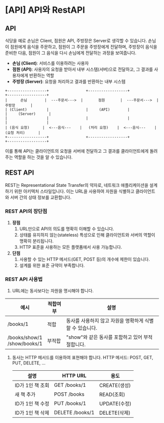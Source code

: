 # [API] API와 RestAPI

## API

식당을 예로 손님은 Client, 점원은 API, 주방장은 Server로 생각할 수 있습니다. 손님이 점원에게 음식을 주문하고, 점원이 그 주문을 주방장에게 전달하며, 주방장이 음식을 준비한 다음, 점원이 그 음식을 다시 손님에게 전달하는 과정을 보여줍니다.

- **손님 (Client)**: 서비스를 이용하려는 사용자
- **점원 (API)**: 사용자의 요청을 받아서 내부 시스템(서버)으로 전달하고, 그 결과를 사용자에게 반환하는 역할
- **주방장 (Server)**: 요청을 처리하고 결과를 반환하는 내부 시스템

```
+------------------+                 +------------------+                 +------------------+
|      손님        |  ---주문서--->  |       점원       |  ---주문서--->  |      주방장       |
| (Client)         |                 |     (API)        |                 |     (Server)      |
|                  |                 |                  |                 |                  |
| (음식 요청)      |  <---음식---    |   (처리 요청)    |  <---음식---    |  (요청 처리)      |
+------------------+                 +------------------+                 +------------------+

```

이를 통해 API는 클라이언트의 요청을 서버에 전달하고 그 결과를 클라이언트에게 돌려주는 역할을 하는 것을 알 수 있습니다.

## REST API

REST는 Representational State Transfer의 약자로, 네트워크 애플리케이션을 설계하기 위한 아키텍처 스타일입니다. 이는 URL을 사용하여 자원을 식별하고 클라이언트와 서버 간의 상태 정보를 교환합니다.

### REST API의 장단점

1. **장점**
    1. URL만으로 API의 의도를 명확히 이해할 수 있습니다.
    2. 상태를 유지하지 않는(stateless) 특성으로 인해 클라이언트와 서버의 역할이 명확히 분리됩니다.
    3. HTTP 표준을 사용하는 모든 플랫폼에서 사용 가능합니다.
2. **단점**
    1. 사용할 수 있는 HTTP 메서드(GET, POST 등)의 개수에 제한이 있습니다.
    2. 설계를 위한 표준 규약이 부족합니다.

### REST API 사용법

1. URL에는 동사보다는 자원을 명시해야 합니다.

| 예시 | 적합여부 | 설명 |
| --- | --- | --- |
| /books/1 | 적합 | 동사를 사용하지 않고 자원을 명확하게 식별할 수 있습니다. |
/books/show/1 <br> /show/books/1 | 부적합 | "show"와 같은 동사를 포함하고 있어 부적절합니다.
1. 동사는 HTTP 메서드를 이용하여 표현해야 합니다.
HTTP 메서드: POST, GET, PUT, DELETE, …
    
    
    | 설명 | HTTP URL | 용도 |
    | --- | --- | --- |
    | ID가 1인 책 조회 | GET /books/1 | CREATE(생성) |
    | 새 책 추가 | POST /books | READ(조회) |
    | ID가 1인 책 수정 | PUT /books/1 | UPDATE(수정) |
    | ID가 1인 책 삭제 | DELETE /books/1 | DELETE(삭제) |
